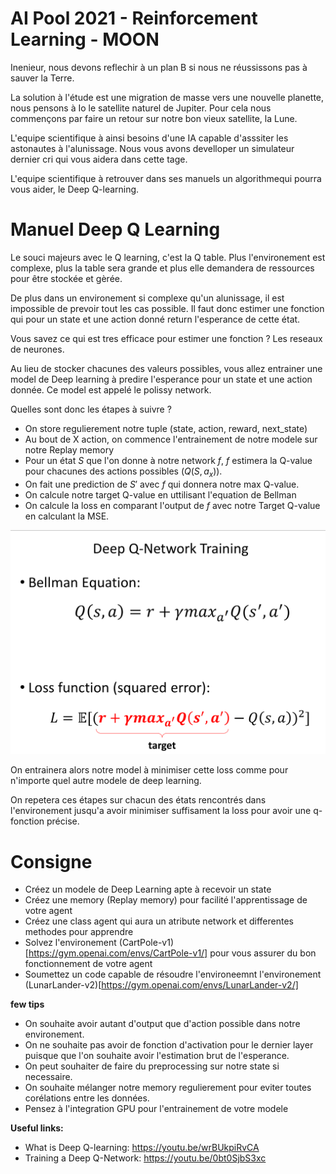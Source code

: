 # AI Pool 2021 - Reinforcement Learning - MOON

Inenieur, nous devons reflechir à un plan B si nous ne réussissons pas à sauver la Terre.

La solution à l'étude est une migration de masse vers une nouvelle planette, nous pensons à Io le satellite naturel de Jupiter.
Pour cela nous commençons par faire un retour sur notre bon vieux satellite, la Lune.

L'equipe scientifique à ainsi besoins d'une IA capable d'asssiter les astonautes à l'alunissage.
Nous vous avons develloper un simulateur dernier cri qui vous aidera dans cette tage.

L'equipe scientifique à retrouver dans ses manuels un algorithmequi pourra vous aider, le Deep Q-learning.

# Manuel Deep Q Learning

Le souci majeurs avec le Q learning, c'est la Q table.
Plus l'environement est complexe, plus la table sera grande et plus elle demandera de ressources pour être stockée et gèrée.

De plus dans un environement si complexe qu'un alunissage, il est impossible de prevoir tout les cas possible.
Il faut donc estimer une fonction qui pour un state et une action donné return l'esperance de cette état.

Vous savez ce qui est tres efficace pour estimer une fonction ? Les reseaux de neurones.

Au lieu de stocker chacunes des valeurs possibles, vous allez entrainer une model de Deep learning à predire l'esperance pour un state et une action donnée.
Ce model est appelé le polissy network.

Quelles sont donc les étapes à suivre ?

- On store regulierement notre tuple (state, action, reward, next_state)
- Au bout de X action, on commence l'entrainement de notre modele sur notre Replay memory
- Pour un état $S$ que l'on donne à notre network $f$, $f$ estimera la Q-value pour chacunes des actions possibles ($Q(S,a_x)$).
- On fait une prediction de $S'$ avec $f$ qui donnera notre max Q-value.
- On calcule notre target Q-value en uttilisant l'equation de Bellman
- On calcule la loss en comparant l'output de $f$ avec notre Target Q-value en calculant la MSE.

<img src="./.img/Deep_Q-Network_raining.png" width=600px />

On entrainera alors notre model à minimiser cette loss comme pour n'importe quel autre modele de deep learning.

On repetera ces étapes sur chacun des états rencontrés dans l'environement jusqu'a avoir minimiser suffisament la loss pour avoir une q-fonction précise.

# Consigne
- Créez un modele de Deep Learning apte à recevoir un state
- Créez une memory (Replay memory) pour facilité l'apprentissage de votre agent
- Créez une class agent qui aura un atribute network et differentes methodes pour apprendre
- Solvez l'environement (CartPole-v1)[https://gym.openai.com/envs/CartPole-v1/] pour vous assurer du bon fonctionnement de votre agent
- Soumettez un code capable de résoudre l'environeemnt l'environement (LunarLander-v2)[https://gym.openai.com/envs/LunarLander-v2/]

**few tips**
- On souhaite avoir autant d'output que d'action possible dans notre environement.
- On ne souhaite pas avoir de fonction d'activation pour le dernier layer puisque que l'on souhaite avoir l'estimation brut de l'esperance.
- On peut souhaiter de faire du preprocessing sur notre state si necessaire.
- On souhaite mélanger notre memory regulierement pour eviter toutes corélations entre les données.
- Pensez à l'integration GPU pour l'entrainement de votre modele


**Useful links:**
- What is Deep Q-learning: https://youtu.be/wrBUkpiRvCA
- Training a Deep Q-Network: https://youtu.be/0bt0SjbS3xc
